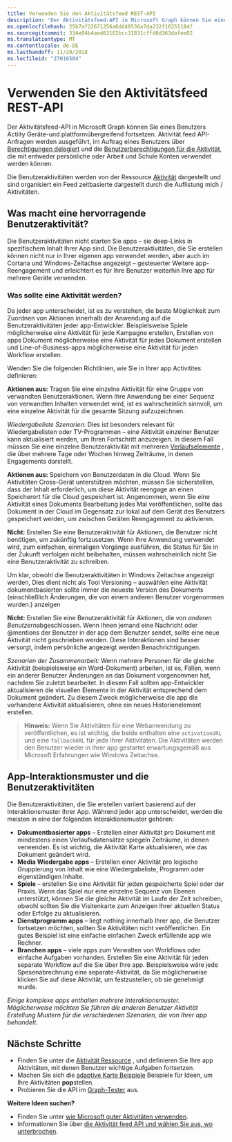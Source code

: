 ```yaml
---
title: Verwenden Sie den Aktivitätsfeed REST-API
description: 'Der Aktivitätsfeed-API in Microsoft Graph können Sie eines Benutzers Actiity Geräte-und plattformübergreifend fortsetzen. Aktivität feed API-Anfragen werden ausgeführt, im Auftrag eines Benutzers über delegierten Berechtigungen und dem Benutzer die Berechtigung Aktivität, die mit entweder persönliche oder Arbeit und Schule Konten verwendet werden kann. '
ms.openlocfilehash: 25b7af22671256a6dd48536a7da232f16251184f
ms.sourcegitcommit: 334e84b4aed63162bcc31831cffd6d363dafee02
ms.translationtype: MT
ms.contentlocale: de-DE
ms.lasthandoff: 11/29/2018
ms.locfileid: "27016504"
---
```

# <a name="use-the-activity-feed-rest-api"></a>Verwenden Sie den Aktivitätsfeed REST-API

Der Aktivitätsfeed-API in Microsoft Graph können Sie eines Benutzers Actiity Geräte-und plattformübergreifend fortsetzen. Aktivität feed API-Anfragen werden ausgeführt, im Auftrag eines Benutzers über [Berechtigungen delegiert](/graph/permissions-reference#delegated-permissions-application-permissions-and-effective-permissions) und die [Benutzerberechtigungen für die Aktivität](/graph/permissions-reference), die mit entweder persönliche oder Arbeit und Schule Konten verwendet werden können. 

Die Benutzeraktivitäten werden von der Ressource [Aktivität](https://developer.microsoft.com/graph/docs/api-reference/v1.0/resources/projectrome_activity) dargestellt und sind organisiert ein Feed zeitbasierte dargestellt durch die Auflistung mich / Aktivitäten. 
<!-- Add missing content.
Each activity represents a unique... 
-->
## <a name="what-makes-a-great-user-activity"></a>Was macht eine hervorragende Benutzeraktivität?

Die Benutzeraktivitäten nicht starten Sie apps – sie deep-Links in spezifischem Inhalt Ihrer App sind. Die Benutzeraktivitäten, die Sie erstellen können nicht nur in Ihrer eigenen app verwendet werden, aber auch im Cortana und Windows-Zeitachse angezeigt – gesteuerter Weitere app-Reengagement und erleichtert es für Ihre Benutzer weiterhin Ihre app für mehrere Geräte verwenden.  

### <a name="what-should-become-an-activity"></a>Was sollte eine Aktivität werden? 

Da jeder app unterscheidet, ist es zu verstehen, die beste Möglichkeit zum Zuordnen von Aktionen innerhalb der Anwendung auf die Benutzeraktivitäten jeder app-Entwickler. Beispielsweise Spiele möglicherweise eine Aktivität für jede Kampagne erstellen, Erstellen von apps Dokument möglicherweise eine Aktivität für jedes Dokument erstellen und Line-of-Business-apps möglicherweise eine Aktivität für jeden Workflow erstellen. 

Wenden Sie die folgenden Richtlinien, wie Sie in Ihrer app Activitites definieren:

**Aktionen aus:** Tragen Sie eine einzelne Aktivität für eine Gruppe von verwandten Benutzeraktionen. Wenn Ihre Anwendung bei einer Sequenz von verwandten Inhalten verwendet wird, ist es wahrscheinlich sinnvoll, um eine einzelne Aktivität für die gesamte Sitzung aufzuzeichnen.  

*Wiedergabeliste Szenarien:* Dies ist besonders relevant für Wiedergabelisten oder TV-Programmen – eine Aktivität einzelner Benutzer kann aktualisiert werden, um Ihren Fortschritt anzuzeigen. In diesem Fall müssen Sie eine einzelne Benutzeraktivität mit mehreren [Verlaufselemente](https://developer.microsoft.com/graph/docs/api-reference/v1.0/resources/projectrome_historyitem) , die über mehrere Tage oder Wochen hinweg Zeiträume, in denen Engagements darstellt.  

**Aktionen aus:** Speichern von Benutzerdaten in die Cloud. Wenn Sie Aktivitäten Cross-Gerät unterstützen möchten, müssen Sie sicherstellen, dass der Inhalt erforderlich, um diese Aktivität reengage an einen Speicherort für die Cloud gespeichert ist. Angenommen, wenn Sie eine Aktivität eines Dokuments Bearbeitung jedes Mal veröffentlichen, sollte das Dokument in der Cloud im Gegensatz zur lokal auf dem Gerät des Benutzers gespeichert werden, um zwischen Geräten Reengagement zu aktivieren.  

**Nicht:** Erstellen Sie eine Benutzeraktivität für Aktionen, die Benutzer nicht benötigen, um zukünftig fortzusetzen. Wenn Ihre Anwendung verwendet wird, zum einfachen, einmaligen Vorgänge ausführen, die Status für Sie in der Zukunft verfolgen nicht beibehalten, müssen wahrscheinlich nicht Sie eine Benutzeraktivität zu schreiben. 

Um klar, obwohl die Benutzeraktivitäten in Windows Zeitachse angezeigt werden, Dies dient nicht als Tool Versioning – auswählen eine Aktivität dokumentbasierten sollte immer die neueste Version des Dokuments (einschließlich Änderungen, die von einem anderen Benutzer vorgenommen wurden.) anzeigen

**Nicht:** Erstellen Sie eine Benutzeraktivität für Aktionen, die von *anderen Benutzern*abgeschlossen. Wenn Ihnen jemand eine Nachricht oder @mentions der Benutzer in der app dem Benutzer sendet, sollte eine neue Aktivität nicht geschrieben werden. Diese Interaktionen sind besser versorgt, indem persönliche angezeigt werden Benachrichtigungen.  

*Szenarien der Zusammenarbeit:* Wenn mehrere Personen für die gleiche Aktivität (beispielsweise ein Word-Dokument) arbeiten, ist es, Fällen, wenn ein anderer Benutzer Änderungen an das Dokument vorgenommen hat, nachdem Sie zuletzt bearbeitet. In diesem Fall sollten app-Entwickler aktualisieren die visuellen Elemente in der Aktivität entsprechend dem Dokument geändert. Zu diesem Zweck möglicherweise die app die vorhandene Aktivität aktualisieren, ohne ein neues Historienelement erstellen. 

>**Hinweis:** Wenn Sie Aktivitäten für eine Webanwendung zu veröffentlichen, es ist wichtig, die beide enthalten eine `activationURL` und eine `fallbackURL` für jede Ihrer Aktivitäten. Die Aktivitäten werden den Benutzer wieder in Ihrer app gestartet erwartungsgemäß aus Microsoft Erfahrungen wie Windows Zeitachse. 

## <a name="app-interaction-patterns-and-user-activities"></a>App-Interaktionsmuster und die Benutzeraktivitäten 
Die Benutzeraktivitäten, die Sie erstellen variiert basierend auf der Interaktionsmuster Ihrer App. Während jeder app unterscheidet, werden die meisten in eine der folgenden Interaktionsmuster gehören: 

* **Dokumentbasierter apps** – Erstellen einer Aktivität pro Dokument mit mindestens einen Verlaufsdatensätze spiegeln Zeiträume, in denen verwenden. Es ist wichtig, die Aktivität Karte aktualisieren, wie das Dokument geändert wird. 
* **Media Wiedergabe apps** – Erstellen einer Aktivität pro logische Gruppierung von Inhalt wie eine Wiedergabeliste, Programm oder eigenständigen Inhalte. 
* **Spiele** – erstellen Sie eine Aktivität für jeden gespeicherte Spiel oder der Praxis. Wenn das Spiel nur eine einzelne Sequenz von Ebenen unterstützt, können Sie die gleiche Aktivität im Laufe der Zeit schreiben, obwohl sollten Sie die Visitenkarte zum Anzeigen Ihrer aktuellen Status oder Erfolge zu aktualisieren. 
* **Dienstprogramm apps** – liegt nothing innerhalb Ihrer app, die Benutzer fortsetzen möchten, sollten Sie Aktivitäten nicht veröffentlichen. Ein gutes Beispiel ist eine einfache einfachen Zweck erfüllende app wie Rechner. 
* **Branchen apps** – viele apps zum Verwalten von Workflows oder einfache Aufgaben vorhanden. Erstellen Sie eine Aktivität für jeden separate Workflow auf die Sie über Ihre app. Beispielsweise wäre jede Spesenabrechnung eine separate-Aktivität, da Sie möglicherweise klicken Sie auf diese Aktivität, um festzustellen, ob sie genehmigt wurde.

*Einige komplexe apps enthalten mehrere Interaktionsmuster. Möglicherweise möchten Sie führen die anderen Benutzer Aktivität Erstellung Mustern für die verschiedenen Szenarien, die von Ihrer app behandelt.*

<!-- Add content or remove H2.
## Common use cases 
-->

## <a name="next-steps"></a>Nächste Schritte

- Finden Sie unter die [Aktivität Ressource](https://developer.microsoft.com/graph/docs/api-reference/v1.0/resources/projectrome_activity) , und definieren Sie Ihre app Aktivitäten, mit denen Benutzer wichtige Aufgaben fortsetzen.
- Machen Sie sich die [adaptive Karte Beispiele](https://adaptivecards.io/samples/) Beispiele für Ideen, um Ihre Aktivitäten **pop**stellen.  
- Probieren Sie die API im [Graph-Tester](https://developer.microsoft.com/graph/graph-explorer) aus.

**Weitere Ideen suchen?** 

- Finden Sie unter [wie Microsoft guter Aktivitäten verwenden](https://channel9.msdn.com/events/Build/2017/B8108).
- Informationen Sie über [die Aktivität feed API und wählen Sie aus, wo unterbrochen](https://channel9.msdn.com/Events/Windows/Windows-Developer-Day-Fall-Creators-Update/WinDev011).
